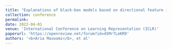 ```yaml
---
title: "Explanations of black-box models based on directional feature interactions"
collection: conference
permalink: 
date: 2022-04-01
venue: 'International Conference on Learning Representation (ICLR)'
paperurl: 'https://openreview.net/forum?id=45Mr7LeKR9'
authors: '<b>Aria Masoomi</b>, et al'
---
```

